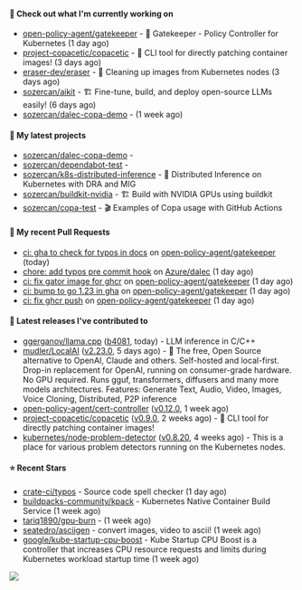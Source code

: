 #### 👷 Check out what I'm currently working on

- [open-policy-agent/gatekeeper](https://github.com/open-policy-agent/gatekeeper) - 🐊 Gatekeeper - Policy Controller for Kubernetes (1 day ago)
- [project-copacetic/copacetic](https://github.com/project-copacetic/copacetic) - 🧵 CLI tool for directly patching container images! (3 days ago)
- [eraser-dev/eraser](https://github.com/eraser-dev/eraser) - 🧹 Cleaning up images from Kubernetes nodes (3 days ago)
- [sozercan/aikit](https://github.com/sozercan/aikit) - 🏗️ Fine-tune, build, and deploy open-source LLMs easily! (6 days ago)
- [sozercan/dalec-copa-demo](https://github.com/sozercan/dalec-copa-demo) -  (1 week ago)

#### 🌱 My latest projects

- [sozercan/dalec-copa-demo](https://github.com/sozercan/dalec-copa-demo) - 
- [sozercan/dependabot-test](https://github.com/sozercan/dependabot-test) - 
- [sozercan/k8s-distributed-inference](https://github.com/sozercan/k8s-distributed-inference) - 🦄 Distributed Inference on Kubernetes with DRA and MIG
- [sozercan/buildkit-nvidia](https://github.com/sozercan/buildkit-nvidia) - 🏗️ Build with NVIDIA GPUs using buildkit
- [sozercan/copa-test](https://github.com/sozercan/copa-test) - 🎬 Examples of Copa usage with GitHub Actions

#### 🔨 My recent Pull Requests

- [ci: gha to check for typos in docs](https://github.com/open-policy-agent/gatekeeper/pull/3703) on [open-policy-agent/gatekeeper](https://github.com/open-policy-agent/gatekeeper) (today)
- [chore: add typos pre commit hook](https://github.com/Azure/dalec/pull/435) on [Azure/dalec](https://github.com/Azure/dalec) (1 day ago)
- [ci: fix gator image for ghcr](https://github.com/open-policy-agent/gatekeeper/pull/3700) on [open-policy-agent/gatekeeper](https://github.com/open-policy-agent/gatekeeper) (1 day ago)
- [ci: bump to go 1.23 in gha](https://github.com/open-policy-agent/gatekeeper/pull/3699) on [open-policy-agent/gatekeeper](https://github.com/open-policy-agent/gatekeeper) (1 day ago)
- [ci: fix ghcr push](https://github.com/open-policy-agent/gatekeeper/pull/3698) on [open-policy-agent/gatekeeper](https://github.com/open-policy-agent/gatekeeper) (1 day ago)

#### 🚀 Latest releases I've contributed to

- [ggerganov/llama.cpp](https://github.com/ggerganov/llama.cpp) ([b4081](https://github.com/ggerganov/llama.cpp/releases/tag/b4081), today) - LLM inference in C/C&#43;&#43;
- [mudler/LocalAI](https://github.com/mudler/LocalAI) ([v2.23.0](https://github.com/mudler/LocalAI/releases/tag/v2.23.0), 5 days ago) - :robot: The free, Open Source alternative to OpenAI, Claude and others. Self-hosted and local-first. Drop-in replacement for OpenAI,  running on consumer-grade hardware. No GPU required. Runs gguf, transformers, diffusers and many more models architectures. Features: Generate Text, Audio, Video, Images, Voice Cloning, Distributed, P2P inference
- [open-policy-agent/cert-controller](https://github.com/open-policy-agent/cert-controller) ([v0.12.0](https://github.com/open-policy-agent/cert-controller/releases/tag/v0.12.0), 1 week ago)
- [project-copacetic/copacetic](https://github.com/project-copacetic/copacetic) ([v0.9.0](https://github.com/project-copacetic/copacetic/releases/tag/v0.9.0), 2 weeks ago) - 🧵 CLI tool for directly patching container images!
- [kubernetes/node-problem-detector](https://github.com/kubernetes/node-problem-detector) ([v0.8.20](https://github.com/kubernetes/node-problem-detector/releases/tag/v0.8.20), 4 weeks ago) - This is a place for various problem detectors running on the Kubernetes nodes.

#### ⭐ Recent Stars

- [crate-ci/typos](https://github.com/crate-ci/typos) - Source code spell checker (1 day ago)
- [buildpacks-community/kpack](https://github.com/buildpacks-community/kpack) - Kubernetes Native Container Build Service (1 week ago)
- [tariq1890/gpu-burn](https://github.com/tariq1890/gpu-burn) -  (1 week ago)
- [seatedro/asciigen](https://github.com/seatedro/asciigen) - convert images, video to ascii! (1 week ago)
- [google/kube-startup-cpu-boost](https://github.com/google/kube-startup-cpu-boost) - Kube Startup CPU Boost is a controller that increases CPU resource requests and limits during Kubernetes workload startup time (1 week ago)

![](https://github-readme-stats.vercel.app/api?username=sozercan&theme=vision-friendly-dark&hide_border=false&include_all_commits=true&count_private=true)
